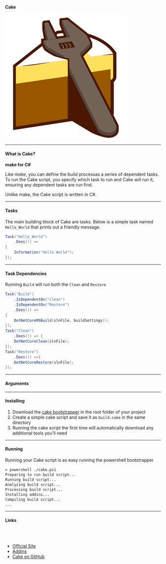 #### Cake

![logo](img/cake-build-logo.png)


---

#### What is Cake?

**make for C#**

Like *make*, you can define the build processas a series of dependent tasks.  To run the Cake script, you specify which task to run and Cake will run it, ensuring any dependent tasks are run first.

Unlike make, the Cake script is written in C#.

--- 

#### Tasks

The main building block of Cake are tasks.  Below is a simple task named `Hello_World` that prints out a friendly message.

```csharp
Task("Hello_World")
    .Does(() =>
{
    Information("Hello World");
});
```

---

#### Task Dependencies

Running `Build` will  run both the `Clean` and `Restore`

```csharp
Task("Build")
    .IsDependentOn("Clean")
    .IsDependentOn("Restore")
    .Does(() =>
{
    DotNetCoreMSBuild(slnFile, buildSettings));
});
Task("Clean")
    .Does(() => {
    DotNetCoreClean(slnFile);
});
Task("Restore")
    .Does(() =>{
    DotNetCoreRestore(slnFile);
});
```
---

#### Arguments

---

#### Installing

1. Download the [cake bootstrapper](https://raw.githubusercontent.com/cake-build/resources/master/build.ps1) in the root folder of your project
2. Create a simple cake script and save it as `build.cake` in the same directory
3. Running the cake script the first time will automatically download any additional tools you'll need

---

#### Running 

Running your Cake script is as easy running the powershell bootstrapper

```
> powershell ./cake.ps1
Preparing to run build script...
Running build script...
Analyzing build script...
Processing build script...
Installing addins...
Compiling build script...
...
```

---

#### Links

<br/>
<br/>

* [Official Site](http://cakebuild.net/)
* [Addins](https://cakebuild.net/addins/)
* [Cake on GitHub](https://github.com/cake-build/cake)